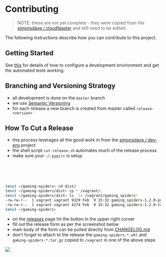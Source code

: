 # Contributing

> NOTE: these are not yet complete - they were copied from the [simonsdave / cloudfeaster](https://github.com/simonsdave/cloudfeaster)
> and still need to be edited.

The following instructions describe how you can contribute
to this project.

## Getting Started

See [this](../dev_env) for details of how to configure a development environment
and get the automated tests working.

## Branching and Versioning Strategy

* all development is done on the ```master``` branch
* we use [Semantic Versioning](http://semver.org/)
* for each release a new branch is created from master called ```release-<version>```

## How To Cut a Release

* this process leverages all the good work in from the [simonsdave / dev-env](https://github.com/simonsdave/dev-env) project
* the shell script ```cut-release.sh``` automates much of the release process
* make sure your ```~/.pypirc``` is setup

```bash
```

```bash
```

```bash
```

```bash
```

```bash
```

```bash
(env) ~/gaming-spiders> cd dist/
(env) ~/gaming-spiders/dist> cp * /vagrant/.
(env) ~/gaming-spiders/dist> ls -la /vagrant/gaming_spiders*
-rw-rw-r--  1 vagrant vagrant 9329 Feb  9 15:32 gaming_spiders-1.2.0-py2-none-any.whl
-rw-rw-r--  1 vagrant vagrant 4274 Feb  9 15:32 gaming_spiders-1.2.0.tar.gz
(env) ~/gaming-spiders>
```

* on the [releases](https://github.com/simonsdave/gaming-spiders/releases)
page hit the <Draft a new release> button in the upper right corner
* fill out the release form as per the screenshot below
* main body of the form can be pulled directly from [CHANGELOG.md](../CHANGELOG.md)
* don't forget to attach to the release the ```gaming-spiders-*.whl``` and ```gaming-spiders-*.tar.gz```
copied to ```/vagrant``` in one of the above steps

![](release-form.png)
